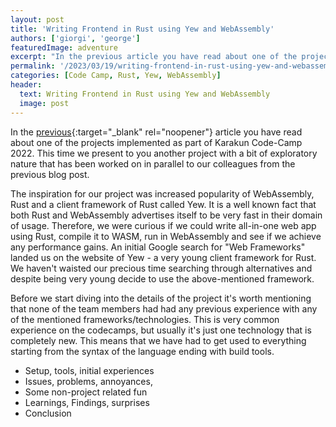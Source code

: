 ```yaml
---
layout: post
title: 'Writing Frontend in Rust using Yew and WebAssembly'
authors: ['giorgi', 'george']
featuredImage: adventure
excerpt: "In the previous article you have read about one of the projects implemented as part of Karakun Code-Camp 2022. This time we present to you another project with a bit of exploratory nature that has been worked on in parallel to our colleagues from the previous blog post."
permalink: '/2023/03/19/writing-frontend-in-rust-using-yew-and-webassembly.html'
categories: [Code Camp, Rust, Yew, WebAssembly]
header:
  text: Writing Frontend in Rust using Yew and WebAssembly
  image: post
---
```


[//]: # (TODO: Don't forget to change the date both in the name as well as in permalink)

In the [previous](https://dev.karakun.com/2023/01/31/x-buddies.html){:target="_blank" rel="noopener"} article you have read about one of the projects implemented as part of Karakun Code-Camp 2022. This time we present to you another project with a bit of exploratory nature that has been worked on in parallel to our colleagues from the previous blog post. 

The inspiration for our project was increased popularity of WebAssembly, Rust and a client framework of Rust called Yew. It is a well known fact that both Rust and WebAssembly advertises itself to be very fast in their domain of usage. Therefore, we were curious if we could write all-in-one web app using Rust, compile it to WASM, run in WebAssembly and see if we achieve any performance gains. An initial Google search for "Web Frameworks" landed us on the website of Yew - a very young client framework for Rust. We haven't waisted our precious time searching through alternatives and despite being very young decide to use the above-mentioned framework. 

Before we start diving into the details of the project it's worth mentioning that none of the team members had had any previous experience with any of the mentioned frameworks/technologies. This is very common experience on the codecamps, but usually it's just one technology that is completely new. This means that we have had to get used to everything starting from the syntax of the language ending with build tools. 

- Setup, tools, initial experiences
- Issues, problems, annoyances, 
- Some non-project related fun
- Learnings, Findings, surprises
- Conclusion